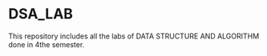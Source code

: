 # DSA_LAB
This repository includes all the labs of DATA STRUCTURE AND ALGORITHM done in 4the semester.
